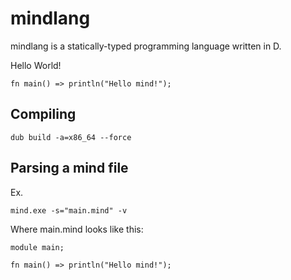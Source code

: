 # mindlang

mindlang is a statically-typed programming language written in D.

Hello World!

```
fn main() => println("Hello mind!");
```

## Compiling

```
dub build -a=x86_64 --force
```

## Parsing a mind file

Ex. 

```
mind.exe -s="main.mind" -v
```

Where main.mind looks like this:

```
module main;

fn main() => println("Hello mind!");
```
